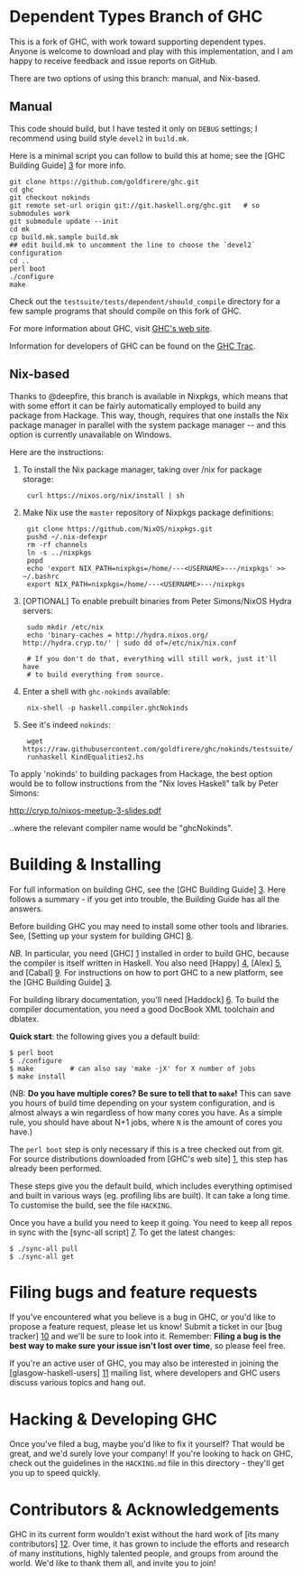 Dependent Types Branch of GHC
=============================

This is a fork of GHC, with work toward supporting dependent types.
Anyone is welcome to download and play with this implementation,
and I am happy to receive feedback and issue reports on GitHub.

There are two options of using this branch:  manual, and Nix-based.

Manual
------

This code should build, but I have tested it only on `DEBUG` settings;
I recommend using build style `devel2` in `build.mk`.

Here is a minimal script you can follow to build this at home;
see the [GHC Building Guide] [3] for more info.

~~~
git clone https://github.com/goldfirere/ghc.git
cd ghc
git checkout nokinds
git remote set-url origin git://git.haskell.org/ghc.git   # so submodules work
git submodule update --init
cd mk
cp build.mk.sample build.mk
## edit build.mk to uncomment the line to choose the `devel2` configuration
cd ..
perl boot
./configure
make
~~~

Check out the `testsuite/tests/dependent/should_compile` directory for
a few sample programs that should compile on this fork of GHC.

For more information about GHC, visit [GHC's web site][1].

Information for developers of GHC can be found on the [GHC Trac][2].

Nix-based
---------

Thanks to @deepfire, this branch is available in Nixpkgs, which means that with
some effort it can be fairly automatically employed to build any package from
Hackage.  This way, though, requires that one installs the Nix package manager in
parallel with the system package manager -- and this option is currently
unavailable on Windows.

Here are the instructions:

1. To install the Nix package manager, taking over /nix for package storage:

        curl https://nixos.org/nix/install | sh

2. Make Nix use the `master` repository of Nixpkgs package definitions:

    	git clone https://github.com/NixOS/nixpkgs.git
    	pushd ~/.nix-defexpr
    	rm -rf channels
    	ln -s ../nixpkgs
    	popd
    	echo 'export NIX_PATH=nixpkgs=/home/---<USERNAME>---/nixpkgs' >> ~/.bashrc
    	export NIX_PATH=nixpkgs=/home/---<USERNAME>---/nixpkgs

3. [OPTIONAL] To enable prebuilt binaries from Peter Simons/NixOS Hydra servers:

    	sudo mkdir /etc/nix
    	echo 'binary-caches = http://hydra.nixos.org/ http://hydra.cryp.to/' | sudo dd of=/etc/nix/nix.conf

    	# If you don't do that, everything will still work, just it'll have
    	# to build everything from source.

4. Enter a shell with `ghc-nokinds` available:

        nix-shell -p haskell.compiler.ghcNokinds

5. See it's indeed `nokinds`:

    	wget https://raw.githubusercontent.com/goldfirere/ghc/nokinds/testsuite/tests/dependent/should_compile/KindEqualities2.hs
    	runhaskell KindEqualities2.hs

To apply 'nokinds' to building packages from Hackage, the best option would be
to follow instructions from the "Nix loves Haskell" talk by Peter Simons:

   http://cryp.to/nixos-meetup-3-slides.pdf

..where the relevant compiler name would be "ghcNokinds".

Building & Installing
=====================

For full information on building GHC, see the [GHC Building Guide] [3].
Here follows a summary - if you get into trouble, the Building Guide
has all the answers.

Before building GHC you may need to install some other tools and
libraries.  See, [Setting up your system for building GHC] [8].

*NB.* In particular, you need [GHC] [1] installed in order to build GHC,
because the compiler is itself written in Haskell.  You also need
[Happy] [4], [Alex] [5], and [Cabal] [9].  For instructions on how
to port GHC to a new platform, see the [GHC Building Guide] [3].

For building library documentation, you'll need [Haddock] [6].  To build
the compiler documentation, you need a good DocBook XML toolchain and
dblatex.

**Quick start**: the following gives you a default build:

    $ perl boot
    $ ./configure
    $ make         # can also say 'make -jX' for X number of jobs
    $ make install

(NB: **Do you have multiple cores? Be sure to tell that to `make`!** This can
save you hours of build time depending on your system configuration, and is
almost always a win regardless of how many cores you have. As a simple rule,
you should have about N+1 jobs, where `N` is the amount of cores you have.)

The `perl boot` step is only necessary if this is a tree checked out
from git.  For source distributions downloaded from [GHC's web site] [1],
this step has already been performed.

These steps give you the default build, which includes everything
optimised and built in various ways (eg. profiling libs are built).
It can take a long time.  To customise the build, see the file `HACKING`.

Once you have a build you need to keep it going.  You need to keep all
repos in sync with the [sync-all script] [7].  To get the latest changes:

    $ ./sync-all pull
    $ ./sync-all get

Filing bugs and feature requests
================================

If you've encountered what you believe is a bug in GHC, or you'd like
to propose a feature request, please let us know! Submit a ticket in
our [bug tracker] [10] and we'll be sure to look into it. Remember:
**Filing a bug is the best way to make sure your issue isn't lost over
time**, so please feel free.

If you're an active user of GHC, you may also be interested in joining
the [glasgow-haskell-users] [11] mailing list, where developers and
GHC users discuss various topics and hang out.

Hacking & Developing GHC
========================

Once you've filed a bug, maybe you'd like to fix it yourself? That
would be great, and we'd surely love your company! If you're looking
to hack on GHC, check out the guidelines in the `HACKING.md` file in
this directory - they'll get you up to speed quickly.

Contributors & Acknowledgements
===============================

GHC in its current form wouldn't exist without the hard work of
[its many contributors] [12]. Over time, it has grown to include the
efforts and research of many institutions, highly talented people, and
groups from around the world. We'd like to thank them all, and invite
you to join!

  [1]:  http://www.haskell.org/ghc/            "www.haskell.org/ghc/"
  [2]:  http://ghc.haskell.org/trac/ghc    "ghc.haskell.org/trac/ghc"
  [3]:  http://ghc.haskell.org/trac/ghc/wiki/Building
          "ghc.haskell.org/trac/ghc/wiki/Building"
  [4]:  http://www.haskell.org/happy/          "www.haskell.org/happy/"
  [5]:  http://www.haskell.org/alex/           "www.haskell.org/alex/"
  [6]:  http://www.haskell.org/haddock/        "www.haskell.org/haddock/"
  [7]:  http://ghc.haskell.org/trac/ghc/wiki/Building/SyncAll
          "http://ghc.haskell.org/trac/ghc/wiki/Building/SyncAll"
  [8]:  http://ghc.haskell.org/trac/ghc/wiki/Building/Preparation
          "http://ghc.haskell.org/trac/ghc/wiki/Building/Preparation"
  [9]:  http://www.haskell.org/cabal/          "http://www.haskell.org/cabal/"
  [10]: http://ghc.haskell.org/trac/ghc/
          "http://ghc.haskell.org/trac/ghc/"
  [11]: http://www.haskell.org/pipermail/glasgow-haskell-users/
          "http://www.haskell.org/pipermail/glasgow-haskell-users/"
  [12]: http://ghc.haskell.org/trac/ghc/wiki/TeamGHC
          "http://ghc.haskell.org/trac/ghc/wiki/TeamGHC"
